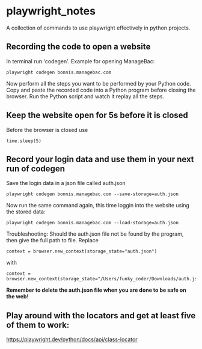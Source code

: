 # playwright_notes
A collection of commands to use playwright effectively in python projects. 

## Recording the code to open a website
In terminal run 'codegen'. 
Example for opening ManageBac:
```
playwright codegen bonnis.managebac.com
```
Now perform all the steps you want to be performed by your Python code. 
Copy and paste the recorded code into a Python program before closing the browser. 
Run the Python script and watch it replay all the steps. 

## Keep the website open for 5s before it is closed
Before the browser is closed use 
```
time.sleep(5)
```

## Record your login data and use them in your next run of codegen
Save the login data in a json file called auth.json
```
playwright codegen bonnis.managebac.com --save-storage=auth.json
```
Now run the same command again, this time loggin into the website using the stored data: 
```
playwright codegen bonnis.managebac.com --load-storage=auth.json
```

Troubleshooting: 
Should the auth.json file not be found by the program, then give the full path to file. 
Replace 
```
context = browser.new_context(storage_state="auth.json")
```
with
```
context = browser.new_context(storage_state="/Users/funky_coder/Downloads/auth.json")
```
**Remember to delete the auth.json file when you are done to be safe on the web!**

## Play around with the locators and get at least five of them to work: 
https://playwright.dev/python/docs/api/class-locator
